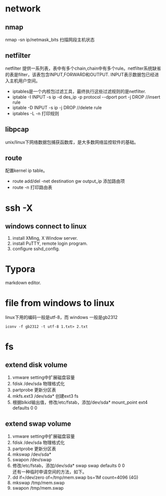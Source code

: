 # network  
## nmap  
nmap -sn ip/netmask_bits  扫描网段主机状态  

## netfilter  
netfilter 提供一系列表，表中有多个chain,chain中有多个rule。netfilter系统缺省的表是filter，该表包含INPUT,FORWARD和OUTPUT.  INPUT表示数据包已经进入主机用户空间。

- iptables是一个内核包过滤工具，最终执行这些过滤规则的是netfilter.  
- iptable -I INPUT -s ip -d des_ip -p protocol --dport port -j DROP  //insert rule  
- iptable -D INPUT -s ip -j DROP  //delete rule
- iptables -L -n 打印规则

## libpcap
  unix/linux下网络数据包捕获函数库，是大多数网络监控软件的基础。

## route
配置kernel ip table。

- route add/del -net destination gw output_ip 添加路由项 
- route -n 打印路由表

# ssh -X  
## windows connect to linux  

1. install XMing, X Window server.  
2.  install PuTTY, remote login program.  
3.  configure sshd_config.  

# Typora  
markdown editor.  

# file from windows to linux  
linux下用的编码一般是utf-8，而 windows 一般是gb2312  
```
iconv -f gb2312 -t utf-8 1.txt> 2.txt
```
# fs  
## extend disk volume  
1. vmware setting中扩展磁盘容量  
2. fdisk /dev/sda 物理格式化  
3. partprobe 更新分区表  
4. mkfs.ext3 /dev/sda* 创建ext3 fs  
5. 根据blkid输出值，修改/etc/fstab，添加/dev/sda* mount_point ext4 defaults 0 0

## extend swap volume
1. vmware setting中扩展磁盘容量  
2. fdisk /dev/sda 物理格式化  
3. partprobe 更新分区表  
4. mkswap /dev/sda*
5. swapon /dev/swap
6. 修改/etc/fstab，添加/dev/sda* swap swap defaults 0 0  
还有一种临时申请空间的方法，如下。
1. dd if=/dev/zero of=/tmp/mem.swap bs=1M count=4096   (4G)
2. mkswap /tmp/mem.swap
3. swapon /tmp/mem.swap

